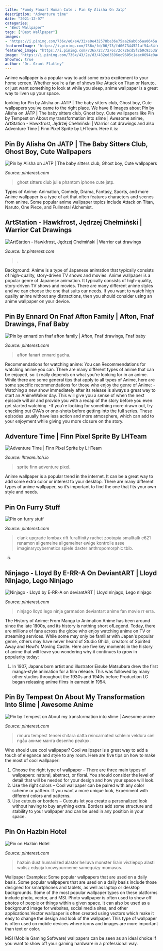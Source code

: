 ```yaml
---
title: "Fundy Fanart Human Cute : Pin By Alisha On Jatp"
description: "Adventure time"
date: "2021-12-07"
categories:
- "Best Wallpaper"
tags: ["Best Wallpaper"]
images:
- "https://i.pinimg.com/736x/e0/e4/32/e0e432578be36e75aa26ab0b5aa0645a.jpg"
featuredImage: "https://i.pinimg.com/736x/fd/06/73/fd067344521af54a34fd9fc9733c632e--ninja-go-lego-ninja.jpg"
featured_image: "https://i.pinimg.com/736x/2c/72/6c/2c726cd5f2b9c9353afc62ab9f69153a.jpg"
image: "https://i.pinimg.com/736x/43/2e/d3/432ed3596ec9605c1aac0694e0acbe0e.jpg"
ShowToc: true
author: "Dr. Grant Flatley"
---
```



Anime wallpaper is a popular way to add some extra excitement to your home screen. Whether you’re a fan of shows like Attack on Titan or Naruto, or just want something to look at while you sleep, anime wallpaper is a great way to liven up your space.

	

		
looking for Pin by Alisha on JATP | The baby sitters club, Ghost boy, Cute wallpapers you've came to the right place. We have 8 Images about Pin by Alisha on JATP | The baby sitters club, Ghost boy, Cute wallpapers like Pin by Tempest on About my transformation into slime | Awesome anime, ArtStation - Hawkfrost, Jędrzej Chełmiński | Warrior cat drawings and also Adventure Time | Finn Pixel Sprite by LHTeam. Here it is:
		
    
## Pin By Alisha On JATP | The Baby Sitters Club, Ghost Boy, Cute Wallpapers

<img loading=lazy src="https://i.pinimg.com/736x/43/2e/d3/432ed3596ec9605c1aac0694e0acbe0e.jpg" onerror="this.onerror=null;this.src='https://tse2.mm.bing.net/th?id=OIP.6skIeuPIRt-9OdubLX8rdwHaMp&amp;pid=15.1';" alt="Pin by Alisha on JATP | The baby sitters club, Ghost boy, Cute wallpapers">

_Source: pinterest.com_

>ghost sitters club julie phantom iphone cute jatp. 

	

Types of Anime: Animation, Comedy, Drama, Fantasy, Sports, and more
Anime wallpaper is a type of art that often features characters and scenes from anime. Some popular anime wallpaper topics include Attack on Titan, Naruto, One Piece, and Fullmetal Alchemist.

    
## ArtStation - Hawkfrost, Jędrzej Chełmiński | Warrior Cat Drawings

<img loading=lazy src="https://i.pinimg.com/736x/87/1b/b1/871bb1feb221e5b722585bf7f6c7a21c.jpg" onerror="this.onerror=null;this.src='https://tse2.mm.bing.net/th?id=OIP.4vSTqQOjkFx-t20iKIuIAwHaK7&amp;pid=15.1';" alt="ArtStation - Hawkfrost, Jędrzej Chełmiński | Warrior cat drawings">

_Source: br.pinterest.com_

>. 

	

Background: Anime is a type of Japanese animation that typically consists of high-quality, story-driven TV shows and movies.
Anime wallpaper is a popular genre of Japanese animation. It typically consists of high-quality, story-driven TV shows and movies. There are many different anime styles and we can choose the one that suits our needs. If you want to watch high quality anime without any distractions, then you should consider using an anime wallpaper on your device.

    
## Pin By Ennard On Fnaf Afton Family | Afton, Fnaf Drawings, Fnaf Baby

<img loading=lazy src="https://i.pinimg.com/736x/e0/e4/32/e0e432578be36e75aa26ab0b5aa0645a.jpg" onerror="this.onerror=null;this.src='https://tse1.mm.bing.net/th?id=OIP.fi9AMrMl5o1flS7-2jfwcAHaHa&amp;pid=15.1';" alt="Pin by ennard on fnaf afton family | Afton, Fnaf drawings, Fnaf baby">

_Source: pinterest.com_

>afton fanart ennard gacha. 

	

Recommendations for watching anime: You can
Recommendations for watching anime you can. There are many different types of anime that can be enjoyed, so it really depends on what you're looking for in an anime. While there are some general tips that apply to all types of Anime, here are some specific recommendations for those who enjoy the genre of Anime: 
-Watching a new show immediately after its release is always a great way to start an AnimeWalker day. This will give you a sense of when the next episode will air and provide you with a recap of the story before you even get started watching. 
-If you're looking for something more drawn out, try checking out OVA's or one-shots before getting into the full series. These episodes usually have less action and more atmosphere, which can add to your enjoyment while giving you more closure on the story.

    
## Adventure Time | Finn Pixel Sprite By LHTeam

<img loading=lazy src="https://img.itch.zone/aW1nLzIyNjk2ODAuZ2lm/original/9mUnSv.gif" onerror="this.onerror=null;this.src='https://tse4.mm.bing.net/th?id=OIP.8wx4CQM4lCHQ3acurOP3BgHaHa&amp;pid=15.1';" alt="Adventure Time | Finn Pixel Sprite by LHTeam">

_Source: lhteam.itch.io_

>sprite finn adventure pixel. 

	

Anime wallpaper is a popular trend in the internet. It can be a great way to add some extra color or interest to your desktop. There are many different types of anime wallpaper, so it’s important to find the one that fits your own style and needs.

    
## Pin On Furry Stuff

<img loading=lazy src="https://i.pinimg.com/736x/26/f8/29/26f829e20be147bb020d2b3a1206f4d2.jpg" onerror="this.onerror=null;this.src='https://tse3.mm.bing.net/th?id=OIP.mFQXOn2b8FOeayQ5xYjczQHaLH&amp;pid=15.1';" alt="Pin on furry stuff">

_Source: pinterest.com_

>clank upgrade lombax rift furaffinity rachet zootopia smalltalk e621 renamon allgemeine allgemeiner ewige kontrolle asse imaginarycybernetics spiele daxter anthropomorphic tbib. 

	

5.

    
## Ninjago - Lloyd By E-RR-A On DeviantART | Lloyd Ninjago, Lego Ninjago

<img loading=lazy src="https://i.pinimg.com/736x/fd/06/73/fd067344521af54a34fd9fc9733c632e--ninja-go-lego-ninja.jpg" onerror="this.onerror=null;this.src='https://tse1.mm.bing.net/th?id=OIP.g_vvdujF4ChKN-4XwGtT_wHaRB&amp;pid=15.1';" alt="Ninjago - Lloyd by E-RR-A on deviantART | Lloyd ninjago, Lego ninjago">

_Source: pinterest.com_

>ninjago lloyd lego ninja garmadon deviantart anime fan movie rr erra. 

	

The History of Anime: From Manga to Animation
Anime has been around since the late 1800s, and its history is nothing short ofLegend. Today, there are millions of fans across the globe who enjoy watching anime on TV or streaming services. While some may only be familiar with Japan's popular genre, others may have never heard of Studio Ghibli, creators of Spirited Away and Howl's Moving Castle. Here are five key moments in the history of anime that will leave you wondering why it continues to grow in popularity today:
1) In 1907, Japans born artist and illustrator Eisuke Matsubara drew the first manga-style animation for a film release. This was followed by many other studios throughout the 1930s and 1940s before Production I.G began releasing anime films in earnest in 1954.

    
## Pin By Tempest On About My Transformation Into Slime | Awesome Anime

<img loading=lazy src="https://i.pinimg.com/736x/2c/72/6c/2c726cd5f2b9c9353afc62ab9f69153a.jpg" onerror="this.onerror=null;this.src='https://tse2.mm.bing.net/th?id=OIP.-spqIQ9AAvuKXJiLE2R1awHaLc&amp;pid=15.1';" alt="Pin by Tempest on About my transformation into slime | Awesome anime">

_Source: pinterest.com_

>rimuru tempest tensei shitara datta reincarnated schleim veldora ciel ngầu аниме манга desenho peakpx. 

	

Who should use cool wallpaper?
Cool wallpaper is a great way to add a touch of elegance and style to any room. Here are five tips on how to make the most of cool wallpaper: 
1) Choose the right type of wallpaper – There are three main types of wallpapers: natural, abstract, or floral. You should consider the level of detail that will be needed for your design and how your space will look. 
2) Use the right colors – Cool wallpaper can be paired with any color scheme or pattern. If you want a more unique look, Experiment with different colors and patterns. 
3) Use cutouts or borders – Cutouts let you create a personalized look without having to buy anything extra. Borders add some structure and stability to your wallpaper and can be used in any position in your space.

    
## Pin On Hazbin Hotel

<img loading=lazy src="https://i.pinimg.com/736x/62/56/88/625688ea222689fc6d6a81cf6154b512.jpg" onerror="this.onerror=null;this.src='https://tse4.mm.bing.net/th?id=OIP.SUPMP2Rjf4Rcx7OnQ9TveQHaEJ&amp;pid=15.1';" alt="Pin on Hazbin Hotel">

_Source: pinterest.com_

>hazbin dust humanized alastor helluva monster lirain vivziepop alasti wolisz edycja knowyourmeme samequizy momasos. 

	

Wallpaper Examples: Some popular wallpapers that are used on a daily basis.
Some popular wallpapers that are used on a daily basis include those designed for smartphones and tablets, as well as laptop or desktop backgrounds. Some of the most popular wallpaper types on these platforms include photo, vector, and MSI. 
Photo wallpaper is often used to show off photos of people or things within a given space. It can also be used as a background image for websites, social media sites, and other applications.Vector wallpaper is often created using vectors which make it easy to change the design and look of the wallpaper. This type of wallpaper is often used on mobile devices where icons and images are more important than text or color. 

MSI (Mobile Gaming Software) wallpapers can be seen as an ideal choice if you want to show off your gaming hardware in a professional way.

